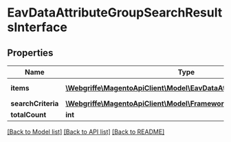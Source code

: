 # EavDataAttributeGroupSearchResultsInterface

## Properties
Name | Type | Description | Notes
------------ | ------------- | ------------- | -------------
**items** | [**\Webgriffe\MagentoApiClient\Model\EavDataAttributeGroupInterface[]**](EavDataAttributeGroupInterface.md) | Attribute sets list. | 
**searchCriteria** | [**\Webgriffe\MagentoApiClient\Model\FrameworkSearchCriteriaInterface**](FrameworkSearchCriteriaInterface.md) |  | 
**totalCount** | **int** | Total count. | 

[[Back to Model list]](../README.md#documentation-for-models) [[Back to API list]](../README.md#documentation-for-api-endpoints) [[Back to README]](../README.md)


